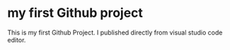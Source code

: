 # my first Github project
This is my first Github Project. I published directly from visual studio code editor.